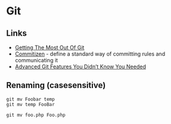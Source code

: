 # Git

## Links

- [Getting The Most Out Of Git](https://www.smashingmagazine.com/2021/02/getting-the-most-out-of-git/)
- [Commitizen](https://github.com/commitizen-tools/commitizen) - define a standard way of committing rules and communicating it
- [Advanced Git Features You Didn’t Know You Needed](https://martinheinz.dev/blog/43)

## Renaming (casesensitive)

```
git mv Foobar temp
git mv temp FooBar

git mv foo.php Foo.php
```